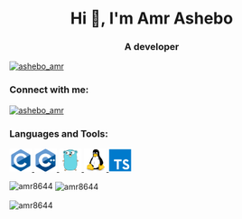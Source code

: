 <h1 align="center">Hi 👋, I'm Amr Ashebo</h1>
<h3 align="center">A developer</h3>

<p align="left"> <a href="https://twitter.com/ashebo_amr" target="blank"><img src="https://img.shields.io/twitter/follow/ashebo_amr?logo=twitter&style=for-the-badge" alt="ashebo_amr" /></a> </p>

<h3 align="left">Connect with me:</h3>
<p align="left">
<a href="https://twitter.com/ashebo_amr" target="blank"><img align="center" src="https://raw.githubusercontent.com/rahuldkjain/github-profile-readme-generator/master/src/images/icons/Social/twitter.svg" alt="ashebo_amr" height="30" width="40" /></a>
</p>

<h3 align="left">Languages and Tools:</h3>
<p align="left"> <a href="https://www.cprogramming.com/" target="_blank" rel="noreferrer"> <img src="https://raw.githubusercontent.com/devicons/devicon/master/icons/c/c-original.svg" alt="c" width="40" height="40"/> </a> <a href="https://www.w3schools.com/cpp/" target="_blank" rel="noreferrer"> <img src="https://raw.githubusercontent.com/devicons/devicon/master/icons/cplusplus/cplusplus-original.svg" alt="cplusplus" width="40" height="40"/> </a> <a href="https://golang.org" target="_blank" rel="noreferrer"> <img src="https://raw.githubusercontent.com/devicons/devicon/master/icons/go/go-original.svg" alt="go" width="40" height="40"/> </a> <a href="https://www.linux.org/" target="_blank" rel="noreferrer"> <img src="https://raw.githubusercontent.com/devicons/devicon/master/icons/linux/linux-original.svg" alt="linux" width="40" height="40"/> </a> <a href="https://www.typescriptlang.org/" target="_blank" rel="noreferrer"> <img src="https://raw.githubusercontent.com/devicons/devicon/master/icons/typescript/typescript-original.svg" alt="typescript" width="40" height="40"/> </a> </p>

<p><img align="left" src="https://github-readme-stats.vercel.app/api/top-langs?username=amr8644&show_icons=true&locale=en&layout=compact" alt="amr8644" /></p>

<p>&nbsp;<img align="center" src="https://github-readme-stats.vercel.app/api?username=amr8644&show_icons=true&locale=en" alt="amr8644" /></p>

<p><img align="center" src="https://github-readme-streak-stats.herokuapp.com/?user=amr8644&" alt="amr8644" /></p>
